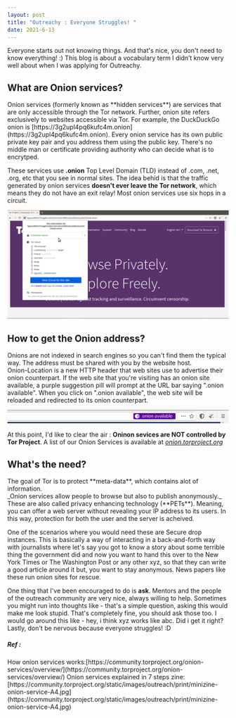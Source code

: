 ```yaml
---
layout: post
title: "Outreachy : Everyone Struggles! "
date: 2021-6-13
---
```

Everyone starts out not knowing things. And that's nice, you don't need to know everything! :)
This blog is about a vocabulary term I didn’t know very well about when I was applying for Outreachy. 

<h2>What are Onion services?</h2>
Onion services (formerly known as **hidden services**) are services that are only accessible through the Tor network. Further, onion site refers exclusively to websites accessible via Tor. For example, the DuckDuckGo onion is [https://3g2upl4pq6kufc4m.onion](https://3g2upl4pq6kufc4m.onion). Every onion service has its own public private key pair and you address them using the public key. There's no middle man or certificate providing authority who can decide what is to encrytped. 

<p>These services use <strong>.onion</strong> Top Level Domain (TLD) instead of .com, .net, .org, etc that you see in normal sites.
The idea behid is that the traffic generated by onion services <strong>doesn't ever leave the Tor network</strong>, which means they do not have an exit relay! Most onion services use six hops in a circuit.</p>
  
![My helpful screenshot](/tor1.png)

<h2>How to get the Onion address?</h2>
Onions are not indexed in search engines so you can't find them the typical way. The address must be shared with you by the website host. <br>
Onion-Location is a new HTTP header that web sites use to advertise their onion counterpart. If the web site that you're visiting has an onion site available, a purple suggestion pill will prompt at the URL bar saying ".onion available". When you click on ".onion available", the web site will be reloaded and redirected to its onion counterpart.

![My helpful screenshot](/tor3.png)

 At this point, I'd like to clear the air : **Oninon sevices are NOT controlled by Tor Project**. A list of our Onion Services is available at _[onion.torproject.org](https://onion.torproject.org/)_

<h2>What's the need?</h2>
The goal of Tor is to protect **meta-data**, which contains alot of information.<br>
_Onion services allow people to browse but also to publish anonymously._ These are also called privacy enhancing technology (**PETs**). Meaning, you can offer a web server without revealing your IP address to its users. In this way, protection for both the user and the server is acheived.<br>
<p>
One of the scenarios where you would need these are Secure drop instances. This is basically a way of interacting in a back-and-forth way with journalists where let's say you got to know a story about some terrible thing the government did and now you want to hand this over to the New York Times or The Washington Post or any other xyz, so that they can write a good article around it but, you want to stay anonymous. News papers like these run onion sites for rescue.</p>

One thing that I've been encouraged to do is **ask**. Mentors and the people of the outreach community are very nice, always willing to help. Sometimes you might run into thoughts like - that's a simple question, asking this would make me look stupid. That's completely fine, you should ask those too. I would go around this like - hey, i think xyz works like abc. Did i get it right? Lastly, don't be nervous because everyone struggles! :D
</p>

<h5> Ref : </h5>
How onion services works:[https://community.torproject.org/onion-services/overview/](https://community.torproject.org/onion-services/overview/)
Onion services explained in 7 steps zine: [https://community.torproject.org/static/images/outreach/print/minizine-onion-service-A4.jpg](https://community.torproject.org/static/images/outreach/print/minizine-onion-service-A4.jpg)


